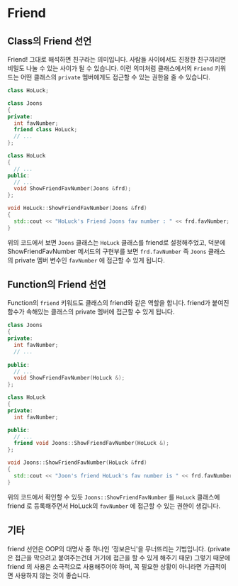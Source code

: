 # Friend

## Class의 Friend 선언

Friend! 그대로 해석하면 친구라는 의미입니다. 사람들 사이에서도 진정한 친구끼리면 비밀도 나눌 수 있는 사이가 될 수 있습니다. 이런 의미처럼 클래스에서의 `Friend` 키워드는 어떤 클래스의 `private` 멤버에게도 접근할 수 있는 권한을 줄 수 있습니다.

```cpp
class HoLuck;

class Joons
{
private:
  int favNumber;
  friend class HoLuck;
  // ...
};

class HoLuck
{
  // ...
public:
  // ...
  void ShowFriendFavNumber(Joons &frd);
};

void HoLuck::ShowFriendFavNumber(Joons &frd)
{
  std::cout << "HoLuck's Friend Joons fav number : " << frd.favNumber;
}
```

위의 코드에서 보면 `Joons` 클래스는 `HoLuck` 클래스를 friend로 설정해주었고, 덕분에 ShowFriendFavNumber 메서드의 구현부를 보면 `frd.favNumber` 즉 `Joons` 클래스의 private 멤버 변수인 `favNumber` 에 접근할 수 있게 됩니다.

## Function의 Friend 선언

Function의 `friend` 키워드도 클래스의 friend와 같은 역할을 합니다. friend가 붙여진 함수가 속해있는 클래스의 private 멤버에 접근할 수 있게 됩니다.

```cpp
class Joons
{
private:
  int favNumber;
  // ...
  
public:
  // ...
  void ShowFriendFavNumber(HoLuck &);
};

class HoLuck
{
private:
  int favNumber;

public:
  // ...
  friend void Joons::ShowFriendFavNumber(HoLuck &);
};

void Joons::ShowFriendFavNumber(HoLuck &frd)
{
  std::cout << "Joon's friend HoLuck's fav number is " << frd.favNumber << std::endl;
}

```

위의 코드에서 확인할 수 있듯 `Joons::ShowFriendFavNumber` 를 `HoLuck` 클래스에 friend 로 등록해주면서 HoLuck의 `favNumber` 에 접근할 수 있는 권한이 생깁니다.

## 기타

friend 선언은 OOP의 대명사 중 하나인 '정보은닉'을 무너뜨리는 기법입니다. (private은 접근을 막으려고 붙여주는건데 거기에 접근을 할 수 있게 해주기 때문)
그렇기 때문에 friend 의 사용은 소극적으로 사용해주어야 하며, 꼭 필요한 상황이 아니라면 가급적이면 사용하지 않는 것이 좋습니다.
